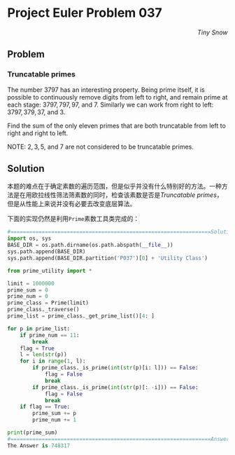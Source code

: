 # Project Euler	Problem 037

<p align="right"><i>Tiny Snow</i></p>



## Problem

### Truncatable primes

The number $3797$ has an interesting property. Being prime itself, it is possible to continuously remove digits from left to right, and remain prime at each stage: $3797, 797, 97$, and $7$. Similarly we can work from right to left: $3797, 379, 37$, and $3$.

Find the sum of the only eleven primes that are both truncatable from left to right and right to left.

NOTE: $2, 3, 5$, and $7$ are not considered to be truncatable primes.



## Solution

本题的难点在于确定素数的遍历范围，但是似乎并没有什么特别好的方法。一种方法是在用欧拉线性筛法筛素数的同时，检查该素数是否是*Truncatable primes*，但是从性能上来说并没有必要去改变底层算法。

下面的实现仍然是利用`Prime`素数工具类完成的：

```python
#================================================================Solution
import os, sys
BASE_DIR = os.path.dirname(os.path.abspath(__file__))
sys.path.append(BASE_DIR)
sys.path.append(BASE_DIR.partition('P037')[0] + 'Utility Class')

from prime_utility import *

limit = 1000000
prime_sum = 0
prime_num = 0
prime_class = Prime(limit)
prime_class._traverse()
prime_list = prime_class._get_prime_list()[4: ]

for p in prime_list:
    if prime_num == 11:
        break
    flag = True
    l = len(str(p))
    for i in range(1, l):
        if prime_class._is_prime(int(str(p)[i: l])) == False:
            flag = False
            break
        if prime_class._is_prime(int(str(p)[: -i])) == False:
            flag = False
            break
    if flag == True:
        prime_sum += p
        prime_num += 1

print(prime_sum)
#================================================================Answer
The Answer is 748317
```

